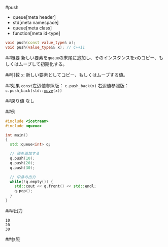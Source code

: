 #push
* queue[meta header]
* std[meta namespace]
* queue[meta class]
* function[meta id-type]

```cpp
void push(const value_type& x);
void push(value_type&& x); // C++11
```

##概要
新しい要素を`queue`の末尾に追加し、そのインスタンスを`x`のコピー、もしくはムーブして初期化する。


##引数
`x`: 新しい要素としてコピー、もしくはムーブする値。


##効果
`const`左辺値参照版： `c.push_back(x)`
右辺値参照版： `c.push_back(std::`[`move`](/reference/utility/move.md)`(x))`


##戻り値
なし


##例
```cpp
#include <iostream>
#include <queue>

int main()
{
  std::queue<int> q;

  // 値を追加する
  q.push(10);
  q.push(20);
  q.push(30);

  // 中身の出力
  while(!q.empty()) {
    std::cout << q.front() << std::endl;
    q.pop();
  }
}
```

###出力
```
10
20
30
```

##参照

